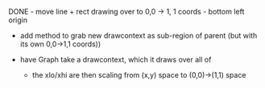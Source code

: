 DONE - move line + rect drawing over to 0,0 -> 1, 1 coords
    - bottom left origin

- add method to grab new drawcontext as sub-region of parent (but with its own 0,0->1,1 coords))

- have Graph take a drawcontext, which it draws over all of
    - the xlo/xhi are then scaling from (x,y) space to (0,0)->(1,1) space